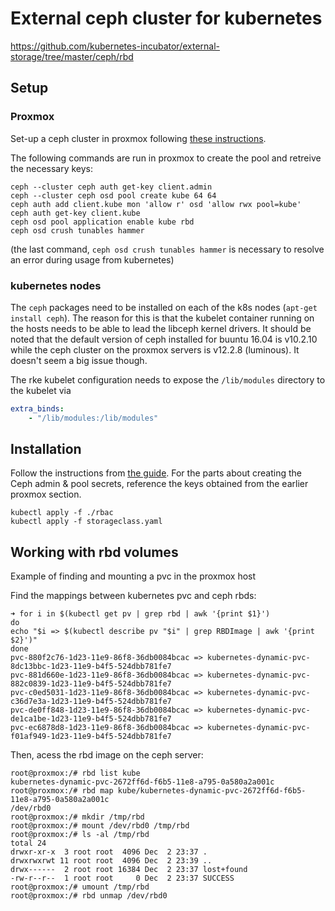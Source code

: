 # External ceph cluster for kubernetes

https://github.com/kubernetes-incubator/external-storage/tree/master/ceph/rbd

## Setup

### Proxmox

Set-up a ceph cluster in proxmox following [these instructions](https://pve.proxmox.com/pve-docs/chapter-pveceph.html).

The following commands are run in proxmox to create the pool and retreive the necessary keys:

```shell
ceph --cluster ceph auth get-key client.admin
ceph --cluster ceph osd pool create kube 64 64
ceph auth add client.kube mon 'allow r' osd 'allow rwx pool=kube'
ceph auth get-key client.kube
ceph osd pool application enable kube rbd
ceph osd crush tunables hammer
```

(the last command, `ceph osd crush tunables hammer` is necessary to resolve an error during usage from kubernetes)

### kubernetes nodes

The `ceph` packages need to be installed on each of the k8s nodes (`apt-get install ceph`).  The reason for this is that the kubelet container running on the hosts needs to be able to lead the libceph kernel drivers.  It should be noted that the default version of ceph installed for buuntu 16.04 is v10.2.10 while the ceph cluster on the proxmox servers is v12.2.8 (luminous).  It doesn't seem a big issue though.

The rke kubelet configuration needs to expose the `/lib/modules` directory to the kubelet via

```yaml
extra_binds:
    - "/lib/modules:/lib/modules"
```

## Installation

Follow the instructions from [the guide](https://github.com/kubernetes-incubator/external-storage/tree/master/ceph/rbd#test-instruction).  For the parts about creating the Ceph admin & pool secrets, reference the keys obtained from the earlier proxmox section.

```shell
kubectl apply -f ./rbac
kubectl apply -f storageclass.yaml
```

## Working with rbd volumes

Example of finding and mounting a pvc in the proxmox host

Find the mappings between kubernetes pvc and ceph rbds:

```shell
➜ for i in $(kubectl get pv | grep rbd | awk '{print $1}')
do
echo "$i => $(kubectl describe pv "$i" | grep RBDImage | awk '{print $2}')"
done
pvc-880f2c76-1d23-11e9-86f8-36db0084bcac => kubernetes-dynamic-pvc-8dc13bbc-1d23-11e9-b4f5-524dbb781fe7
pvc-881d660e-1d23-11e9-86f8-36db0084bcac => kubernetes-dynamic-pvc-882c0839-1d23-11e9-b4f5-524dbb781fe7
pvc-c0ed5031-1d23-11e9-86f8-36db0084bcac => kubernetes-dynamic-pvc-c36d7e3a-1d23-11e9-b4f5-524dbb781fe7
pvc-de0ff848-1d23-11e9-86f8-36db0084bcac => kubernetes-dynamic-pvc-de1ca1be-1d23-11e9-b4f5-524dbb781fe7
pvc-ec6878d8-1d23-11e9-86f8-36db0084bcac => kubernetes-dynamic-pvc-f01af949-1d23-11e9-b4f5-524dbb781fe7
```

Then, acess the rbd image on the ceph server:

```shell
root@proxmox:/# rbd list kube
kubernetes-dynamic-pvc-2672ff6d-f6b5-11e8-a795-0a580a2a001c
root@proxmox:/# rbd map kube/kubernetes-dynamic-pvc-2672ff6d-f6b5-11e8-a795-0a580a2a001c
/dev/rbd0
root@proxmox:/# mkdir /tmp/rbd
root@proxmox:/# mount /dev/rbd0 /tmp/rbd
root@proxmox:/# ls -al /tmp/rbd
total 24
drwxr-xr-x  3 root root  4096 Dec  2 23:37 .
drwxrwxrwt 11 root root  4096 Dec  2 23:39 ..
drwx------  2 root root 16384 Dec  2 23:37 lost+found
-rw-r--r--  1 root root     0 Dec  2 23:37 SUCCESS
root@proxmox:/# umount /tmp/rbd
root@proxmox:/# rbd unmap /dev/rbd0
```
